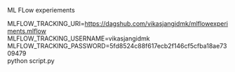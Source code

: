 ML FLow experiements

MLFLOW_TRACKING_URI=https://dagshub.com/vikasjangidmk/mlflowexperiments.mlflow \
MLFLOW_TRACKING_USERNAME=vikasjangidmk \
MLFLOW_TRACKING_PASSWORD=5fd8524c88f617ecb2f146cf5cfba18ae7309479 \
python script.py